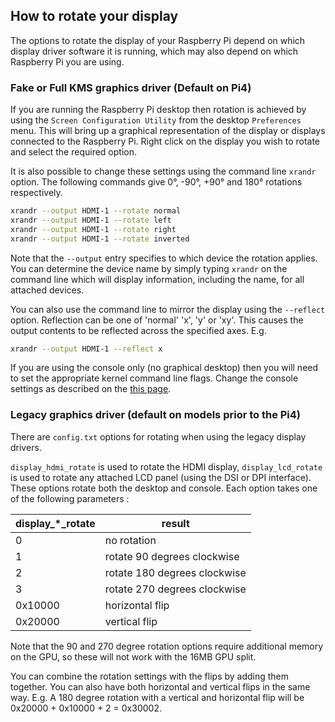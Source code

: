 ## How to rotate your display

The options to rotate the display of your Raspberry Pi depend on which display driver software it is running, which may also depend on which Raspberry Pi you are using. 

### Fake or Full KMS graphics driver (Default on Pi4)

If you are running the Raspberry Pi desktop then rotation is achieved by using the `Screen Configuration Utility` from the desktop `Preferences` menu. This will bring up a graphical representation of the display or displays connected to the Raspberry Pi. Right click on the display you wish to rotate and select the required option.

It is also possible to change these settings using the command line `xrandr` option. The following commands give 0°, -90°, +90° and 180° rotations respectively. 

```bash
xrandr --output HDMI-1 --rotate normal
xrandr --output HDMI-1 --rotate left 
xrandr --output HDMI-1 --rotate right
xrandr --output HDMI-1 --rotate inverted
```

Note that the `--output` entry specifies to which device the rotation applies. You can determine the device name by simply typing `xrandr` on the command line which will display information, including the name, for all attached devices.

You can also use the command line to mirror the display using the `--reflect` option. Reflection can be one of 'normal' 'x', 'y' or 'xy'. This causes the output contents to be reflected across the specified axes. E.g.

```bash
xrandr --output HDMI-1 --reflect x
```

If you are using the console only (no graphical desktop) then you will need to set the appropriate kernel command line flags. Change the console settings as described on the [this page](./cmdline-txt.md).

### Legacy graphics driver (default on models prior to the Pi4)

There are `config.txt` options for rotating when using the legacy display drivers. 

`display_hdmi_rotate` is used to rotate the HDMI display, `display_lcd_rotate` is used to rotate any attached LCD panel (using the DSI or DPI interface). These options rotate both the desktop and console. Each option takes one of the following parameters :

| display_*_rotate | result |
| --- | --- |
| 0 | no rotation |
| 1 | rotate 90 degrees clockwise |
| 2 | rotate 180 degrees clockwise |
| 3 | rotate 270 degrees clockwise |
| 0x10000 | horizontal flip |
| 0x20000 | vertical flip |

Note that the 90 and 270 degree rotation options require additional memory on the GPU, so these will not work with the 16MB GPU split.

You can combine the rotation settings with the flips by adding them together. You can also have both horizontal and vertical flips in the same way. E.g. A 180 degree rotation with a vertical and horizontal flip will be 0x20000 + 0x10000 + 2 = 0x30002.
